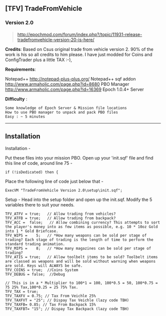 ## [TFV] TradeFromVehicle  
### Version 2.0
####  
> http://epochmod.com/forum/index.php?/topic/11931-release-tradefromvehicle-version-20-is-here/

**Credits**:
Based on Csus original trade from vehicle version 2. 90% of the work is his so all credits to him please. I have just modded for Coins and ConfigTrader plus a little TAX :-),

**Requirements**:

   Notepad++ 
	http://notepad-plus-plus.org/
   Notepad++ sqf addon 
	http://www.armaholic.com/page.php?id=8680
   PBO Manager
	http://www.armaholic.com/page.php?id=16369
   Epoch 1.0.4+ Server

**Difficulty** :

    Some knowledge of Epoch Server & Mission file locations
    How to use PBO manager to unpack and pack PBO files
    Easy : ~ 5 minutes

--------------------------
Installation
--------------------------
Installation -

Put these files into your mission PBO.
Open up your 'init.sqf' file and find this line of code, around line 75 - 

	if (!isDedicated) then {

Place the following line of code just below that -

	ExecVM "TradeFromVehicle Version 2.0\setup\init.sqf";

Setup -
    Head into the setup folder and open up the init.sqf.
    Modify the 5 variables there to suit your needs.
    
	TFV_ATFV = true;   // Allow trading from vehicles?
	TFV_ATFB = true;   // Allow trading from backpack?
	TFV_ACC =  false;   // Allow combining currency? This attempts to sort the player's money into as few items as possible, e.g. 10 * 10oz Gold into 1 * Gold Briefcase.
	TFV_WIPS =    5;   // *How many weapons can be sold per stage of trading? Each stage of trading is the length of time to perform the standard trading animation.
	TFV_MIPS =    8;   // *How many magazines can be sold per stage of trading?
	TFV_ATIS = true;   // Allow toolbelt items to be sold? Toolbelt items are classed as weapons and will be sold without warning when weapons are sold. Keys will ALWAYS be safe.
	TFV_COINS = true;  //Coins System
	TFV_DEBUG = false;  //Debug

	// This is in a * Multiplier to 100*1 = 100, 100*0.5 = 50, 100*0.75 = 75 25% Tax,100*0.25 = 25 75% Tax.
	TFV_TAX = true;
	TFV_TAXFV = 0.75; // Tax From Veichle 25%
	TFV_TAXFVT = "25"; // Dispay Tax Veichle (lazy code TBH)
	TFV_TAXFB= 0.85; // Tax From Backpack 15%
	TFV_TAXFBT= "15"; // Dispay Tax Backpack (lazy code TBH)
    
    
